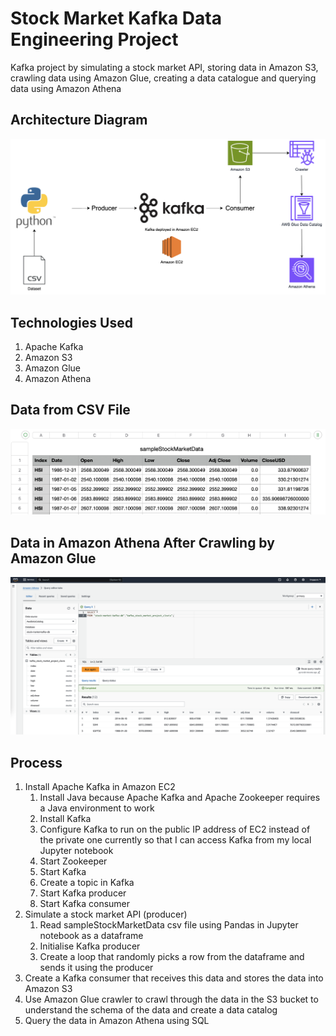 # Stock Market Kafka Data Engineering Project

Kafka project by simulating a stock market API, storing data in Amazon S3, crawling data using Amazon Glue, creating a data catalogue and querying data using Amazon Athena

## Architecture Diagram

![Architecture Diagram](https://github.com/CCJH23/stock-market-kafka-data-engineering/blob/63e183b4ba0bc38f83a5dfa00b9e4a8658bf8760/img/ArchitectureDiagram.png)

## Technologies Used

1. Apache Kafka
2. Amazon S3
3. Amazon Glue
4. Amazon Athena

## Data from CSV File

![Data from CSV File](https://github.com/CCJH23/stock-market-kafka-data-engineering/blob/77a21985ea8787f90ba5b083f82e3582563ad727/img/DataBefore.png)

## Data in Amazon Athena After Crawling by Amazon Glue

![Data in Amazon Athena After Crawling by Amazon Glue](https://github.com/CCJH23/stock-market-kafka-data-engineering/blob/77a21985ea8787f90ba5b083f82e3582563ad727/img/DataInAthena.png)

## Process

1. Install Apache Kafka in Amazon EC2
   1. Install Java because Apache Kafka and Apache Zookeeper requires a Java environment to work
   2. Install Kafka
   3. Configure Kafka to run on the public IP address of EC2 instead of the private one currently so that I can access Kafka from my local Jupyter notebook
   4. Start Zookeeper
   5. Start Kafka
   6. Create a topic in Kafka
   7. Start Kafka producer
   8. Start Kafka consumer
2. Simulate a stock market API (producer)
   1. Read sampleStockMarketData csv file using Pandas in Jupyter notebook as a dataframe
   2. Initialise Kafka producer
   3. Create a loop that randomly picks a row from the dataframe and sends it using the producer
3. Create a Kafka consumer that receives this data and stores the data into Amazon S3
4. Use Amazon Glue crawler to crawl through the data in the S3 bucket to understand the schema of the data and create a data catalog
5. Query the data in Amazon Athena using SQL
